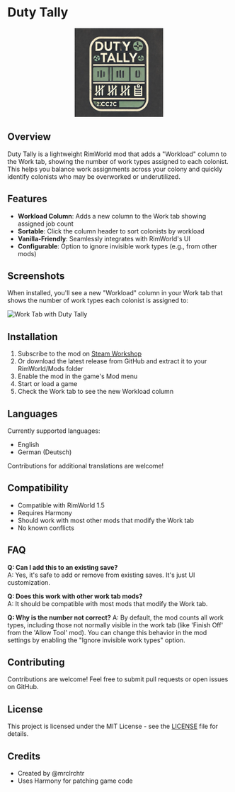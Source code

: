 # Duty Tally

<p align="center">
  <img src="About/Preview.png" alt="Duty Tally Logo" width="200"/>
</p>

## Overview
Duty Tally is a lightweight RimWorld mod that adds a "Workload" column to the Work tab, showing the number of work types assigned to each colonist. This helps you balance work assignments across your colony and quickly identify colonists who may be overworked or underutilized.

## Features
- **Workload Column**: Adds a new column to the Work tab showing assigned job count
- **Sortable**: Click the column header to sort colonists by workload
- **Vanilla-Friendly**: Seamlessly integrates with RimWorld's UI
- **Configurable**: Option to ignore invisible work types (e.g., from other mods)

## Screenshots
When installed, you'll see a new "Workload" column in your Work tab that shows the number of work types each colonist is assigned to:

![Work Tab with Duty Tally](https://images.steamusercontent.com/ugc/29942956265888066/B6599E0F99D03A94D9E400F6525C31424061009B/?imw=5000&imh=5000&ima=fit&impolicy=Letterbox&imcolor=%23000000&letterbox=false)

## Installation
1. Subscribe to the mod on [Steam Workshop](https://steamcommunity.com/workshop/filedetails/?id=3453334436)
2. Or download the latest release from GitHub and extract it to your RimWorld/Mods folder
3. Enable the mod in the game's Mod menu
4. Start or load a game
5. Check the Work tab to see the new Workload column

## Languages
Currently supported languages:
- English
- German (Deutsch)

Contributions for additional translations are welcome!

## Compatibility
- Compatible with RimWorld 1.5
- Requires Harmony
- Should work with most other mods that modify the Work tab
- No known conflicts

## FAQ
**Q: Can I add this to an existing save?**  
A: Yes, it's safe to add or remove from existing saves.
It's just UI customization.

**Q: Does this work with other work tab mods?**  
A: It should be compatible with most mods that modify the Work tab.

**Q: Why is the number not correct?**
A: By default, the mod counts all work types, including those not normally visible in the work tab (like 'Finish Off' from the 'Allow Tool' mod). You can change this behavior in the mod settings by enabling the "Ignore invisible work types" option.

## Contributing
Contributions are welcome! Feel free to submit pull requests or open issues on GitHub.

## License
This project is licensed under the MIT License - see the [LICENSE](LICENSE) file for details.

## Credits
- Created by @mrclrchtr
- Uses Harmony for patching game code
